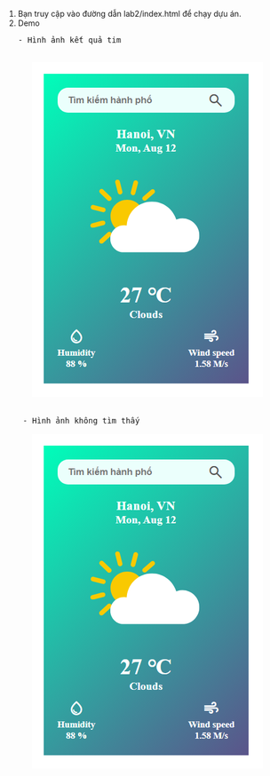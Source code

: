1. Bạn truy cập vào đường dẫn lab2/index.html để chạy dựu án.
2. Demo
    <pre>
   - Hình ảnh kết quả tim


      <img src="assets/readme/res.png">


    - Hình ảnh không tìm thấy

      <img src="assets/readme/notfound.png">

   </pre>